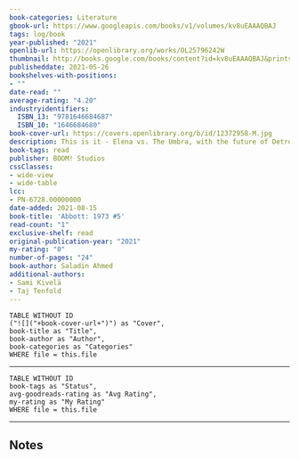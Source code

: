 ```yaml
---
book-categories: Literature
gbook-url: https://www.googleapis.com/books/v1/volumes/kv8uEAAAQBAJ
tags: log/book
year-published: "2021"
openlib-url: https://openlibrary.org/works/OL25796242W
thumbnail: http://books.google.com/books/content?id=kv8uEAAAQBAJ&printsec=frontcover&img=1&zoom=1&edge=curl&source=gbs_api
publisheddate: 2021-05-26
bookshelves-with-positions:
- ""
date-read: ""
average-rating: "4.20"
industryidentifiers:
  ISBN_13: "9781646684687"
  ISBN_10: "1646684680"
book-cover-url: https://covers.openlibrary.org/b/id/12372958-M.jpg
description: This is it - Elena vs. The Umbra, with the future of Detroit on the line. But even if Elena can save those closest to her, nothing will ever be the same... Final Issue.
book-tags: read
publisher: BOOM! Studios
cssClasses:
- wide-view
- wide-table
lcc:
- PN-6728.00000000
date-added: 2021-08-15
book-title: 'Abbott: 1973 #5'
read-count: "1"
exclusive-shelf: read
original-publication-year: "2021"
my-rating: "0"
number-of-pages: "24"
book-author: Saladin Ahmed
additional-authors:
- Sami Kivelä
- Taj Tenfold
---
```


```dataview
TABLE WITHOUT ID
("![]("+book-cover-url+")") as "Cover",
book-title as "Title",
book-author as "Author",
book-categories as "Categories"
WHERE file = this.file
```
---
```dataview
TABLE WITHOUT ID
book-tags as "Status",
avg-goodreads-rating as "Avg Rating",
my-rating as "My Rating"
WHERE file = this.file
```
---
## Notes


